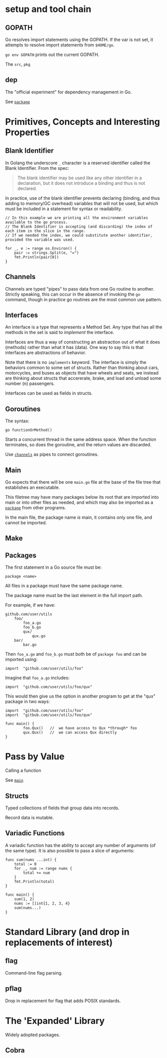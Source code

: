 # setup and tool chain

## GOPATH

Go resolves import statements using the GOPATH. If the var is not set, it attempts to resolve import statements from `$HOME/go`. 

`go env GOPATH` prints out the current GOPATH.

The `src`, `pkg`

## dep

The "official experiment" for dependency management in Go.

See [`package`](#Packages)

# Primitives, Concepts and Interesting Properties

## Blank Identifier

In Golang the underscore `_` character is a reserved identifier called the Blank Identifier. From the spec:

> The blank identifier may be used like any other identifier in a declaration, but it does not introduce a binding and thus is not declared. 

In practice, use of the blank identifier prevents declaring (binding, and thus adding to memory/GC overhead) variables that will not be used, but which must be included in a statement for syntax or readability.

```
// In this example we are printing all the environment variables available to the go process.
// The Blank Identifier is accepting (and discarding) the index of each item in the slice in the range.
// If we needed the index, we could substitute another identifier, provided the variable was used.

for _, e := range os.Environ() {
    pair := strings.Split(e, "=")
    fmt.Println(pair[0])
}
```

## Channels

Channels are typed "pipes" to pass data from one Go routine to another. Strictly speaking, this can occur in the absence of invoking the `go` command, though in practice go routines are the most common use pattern.



## Interfaces

An interface is a type that represents a  Method Set. Any type that has all the methods in the set is said to _implement_ the interface.

Interfaces are thus a way of constructing an abstraction out of what it does (methods) rather than what it has (data). One way to say this is that interfaces are abstractions of behavior.

Note that there is no `implements` keyword. The interface is simply the behaviors common to some set of structs. Rather than thinking about cars, motorcycles, and buses as objects that have wheels and seats, we instead are thinking about structs that accererate, brake, and load and unload some number (n) passengers.


Interfaces can be used as fields in structs.

## Goroutines

The syntax:

```
go functionOrMethod() 
```

Starts a concurrent thread in the same address space. When the function terminates, so does the goroutine, and the return values are discarded. 

Use [`channels`](#Channels) as pipes to connect goroutines.

## Main

Go expects that there will be one `main.go` file at the base of the file tree that establishes an executable.

This filetree may have many packages below its root that are imported into main or into other files as needed, and which may also be imported as a [`package`](#Package) from other programs.

In the main file, the package name *is* main, it contains only one file, and cannot be imported.

## Make

## Packages

The first statement in a Go source file must be:

```
package <name>
```

All files in a package must have the same package name. 

The package name must be the last element in the full import path.

For example, if we have:

```
github.com/user/utils
    foo/
        foo_a.go
        foo_b.go
        qux/
            qux.go
    bar/
        bar.go
```

Then `foo_a.go` and `foo_b.go` must both be of `package foo` and can be imported using:

```
import  "github.com/user/utils/foo"

```

Imagine that `foo_a.go` includes:

```
import  "github.com/user/utils/foo/qux"

```

This would then give us the option in another program to get at the "qux" package in two ways:

```
import  "github.com/user/utils/foo"
import  "gitbub.com/user/utils/foo/qux"

func main() {
        foo.Qux()   //  we have access to Qux *through* foo
        qux.Qux()   //  we can access Qux directly
}

```

# Pass by Value

Calling a function 


See [`main`](#Main)

## Structs

Typed collections of fields that group data into records.

Record data is mutable.

## Variadic Functions

A variadic function has the ability to accept any number of arguments (of the same type). It is also possible to pass a slice of arguments:

```
func sum(nums ...int) {
    total := 0
    for _, num := range nums {
        total += num
    }
    fmt.Println(total)
}

func main() {
    sum(1, 2)
    nums := []int{1, 2, 3, 4}
    sum(nums...)
}

```

# Standard Library (and drop in replacements of interest)

## flag 

Command-line flag parsing.

## pflag

Drop in replacement for flag that adds POSIX standards.

# The 'Expanded' Library

Widely adopted packages.

## Cobra

